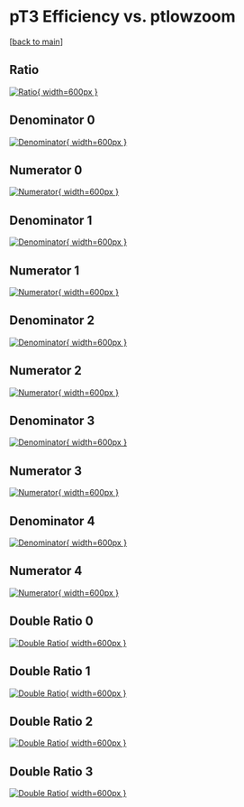 # pT3 Efficiency vs. ptlowzoom

[[back to main](./)]



## Ratio

[![Ratio](../mtv/var/pT3_vtr_211_1_eff_ptlowzoom.png){ width=600px }](../mtv/var/pT3_vtr_211_1_eff_ptlowzoom.pdf)

## Denominator 0

[![Denominator](../mtv/den/pT3_vtr_211_1_eff_ptlowzoom_den0.png){ width=600px }](../mtv/den/pT3_vtr_211_1_eff_ptlowzoom_den0.pdf)

## Numerator 0

[![Numerator](../mtv/num/pT3_vtr_211_1_eff_ptlowzoom_num0.png){ width=600px }](../mtv/num/pT3_vtr_211_1_eff_ptlowzoom_num0.pdf)

## Denominator 1

[![Denominator](../mtv/den/pT3_vtr_211_1_eff_ptlowzoom_den1.png){ width=600px }](../mtv/den/pT3_vtr_211_1_eff_ptlowzoom_den1.pdf)

## Numerator 1

[![Numerator](../mtv/num/pT3_vtr_211_1_eff_ptlowzoom_num1.png){ width=600px }](../mtv/num/pT3_vtr_211_1_eff_ptlowzoom_num1.pdf)

## Denominator 2

[![Denominator](../mtv/den/pT3_vtr_211_1_eff_ptlowzoom_den2.png){ width=600px }](../mtv/den/pT3_vtr_211_1_eff_ptlowzoom_den2.pdf)

## Numerator 2

[![Numerator](../mtv/num/pT3_vtr_211_1_eff_ptlowzoom_num2.png){ width=600px }](../mtv/num/pT3_vtr_211_1_eff_ptlowzoom_num2.pdf)

## Denominator 3

[![Denominator](../mtv/den/pT3_vtr_211_1_eff_ptlowzoom_den3.png){ width=600px }](../mtv/den/pT3_vtr_211_1_eff_ptlowzoom_den3.pdf)

## Numerator 3

[![Numerator](../mtv/num/pT3_vtr_211_1_eff_ptlowzoom_num3.png){ width=600px }](../mtv/num/pT3_vtr_211_1_eff_ptlowzoom_num3.pdf)

## Denominator 4

[![Denominator](../mtv/den/pT3_vtr_211_1_eff_ptlowzoom_den4.png){ width=600px }](../mtv/den/pT3_vtr_211_1_eff_ptlowzoom_den4.pdf)

## Numerator 4

[![Numerator](../mtv/num/pT3_vtr_211_1_eff_ptlowzoom_num4.png){ width=600px }](../mtv/num/pT3_vtr_211_1_eff_ptlowzoom_num4.pdf)

## Double Ratio 0

[![Double Ratio](../mtv/ratio/pT3_vtr_211_1_eff_ptlowzoom_ratio0.png){ width=600px }](../mtv/ratio/pT3_vtr_211_1_eff_ptlowzoom_ratio0.pdf)

## Double Ratio 1

[![Double Ratio](../mtv/ratio/pT3_vtr_211_1_eff_ptlowzoom_ratio1.png){ width=600px }](../mtv/ratio/pT3_vtr_211_1_eff_ptlowzoom_ratio1.pdf)

## Double Ratio 2

[![Double Ratio](../mtv/ratio/pT3_vtr_211_1_eff_ptlowzoom_ratio2.png){ width=600px }](../mtv/ratio/pT3_vtr_211_1_eff_ptlowzoom_ratio2.pdf)

## Double Ratio 3

[![Double Ratio](../mtv/ratio/pT3_vtr_211_1_eff_ptlowzoom_ratio3.png){ width=600px }](../mtv/ratio/pT3_vtr_211_1_eff_ptlowzoom_ratio3.pdf)

